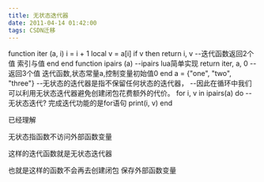 ```yaml
---
title: 无状态迭代器
date: 2011-04-14 01:42:00
tags: CSDN迁移
---
```

   function iter (a, i) i = i + 1 local v = a[i] if v then return i, v --迭代函数返回2个值 索引与值 end end function ipairs (a) --ipairs lua简单实现 return iter, a, 0 --返回3个值 迭代函数,状态常量a,控制变量初始值0 end a = {"one", "two", "three"} --无状态的迭代器是指不保留任何状态的迭代器， --因此在循环中我们可以利用无状态迭代器避免创建闭包花费额外的代价。 for i, v in ipairs(a) do --无状态迭代? 完成迭代功能的是for语句 print(i, v) end  

 

已经理解

 

 无状态指函数不访问外部函数变量

 这样的迭代函数就是无状态迭代器

 也就是这样的函数不会再去创建闭包 保存外部函数变量

 

   
 